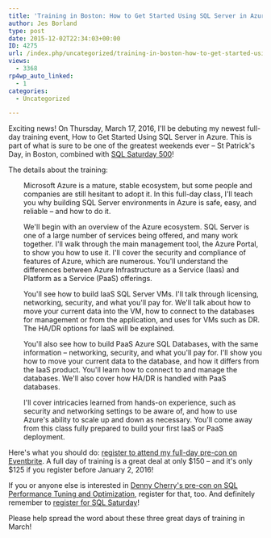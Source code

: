 ```yaml
---
title: 'Training in Boston: How to Get Started Using SQL Server in Azure'
author: Jes Borland
type: post
date: 2015-12-02T22:34:03+00:00
ID: 4275
url: /index.php/uncategorized/training-in-boston-how-to-get-started-using-sql-server-in-azure/
views:
  - 3368
rp4wp_auto_linked:
  - 1
categories:
  - Uncategorized

---
```

Exciting news! On Thursday, March 17, 2016, I'll be debuting my newest full-day training event, How to Get Started Using SQL Server in Azure. This is part of what is sure to be one of the greatest weekends ever – St Patrick's Day, in Boston, combined with <a href="http://www.sqlsaturday.com/500/eventhome.aspx" target="_blank">SQL Saturday 500</a>!

The details about the training:

<p style="padding-left: 30px">
  Microsoft Azure is a mature, stable ecosystem, but some people and companies are still hesitant to adopt it. In this full-day class, I'll teach you why building SQL Server environments in Azure is safe, easy, and reliable – and how to do it.
</p>

<p style="padding-left: 30px">
  We'll begin with an overview of the Azure ecosystem. SQL Server is one of a large number of services being offered, and many work together. I'll walk through the main management tool, the Azure Portal, to show you how to use it. I'll cover the security and compliance of features of Azure, which are numerous. You'll understand the differences between Azure Infrastructure as a Service (Iaas) and Platform as a Service (PaaS) offerings.
</p>

<p style="padding-left: 30px">
  You'll see how to build IaaS SQL Server VMs. I'll talk through licensing, networking, security, and what you'll pay for. We'll talk about how to move your current data into the VM, how to connect to the databases for management or from the application, and uses for VMs such as DR. The HA/DR options for IaaS will be explained.
</p>

<p style="padding-left: 30px">
  You'll also see how to build PaaS Azure SQL Databases, with the same information – networking, security, and what you'll pay for. I'll show you how to move your current data to the database, and how it differs from the IaaS product. You'll learn how to connect to and manage the databases. We'll also cover how HA/DR is handled with PaaS databases.
</p>

<p style="padding-left: 30px">
  I'll cover intricacies learned from hands-on experience, such as security and networking settings to be aware of, and how to use Azure's ability to scale up and down as necessary. You'll come away from this class fully prepared to build your first IaaS or PaaS deployment.
</p>

Here's what you should do: <a href="http://www.eventbrite.com/e/how-to-get-started-using-sql-server-in-azure-with-jes-borland-tickets-19701004234" target="_blank">register to attend my full-day pre-con on Eventbrite</a>. A full day of training is a great deal at only $150 – and it's only $125 if you register before January 2, 2016!

If you or anyone else is interested in <a href="https://www.eventbrite.com/e/sql-performance-tuning-and-optimization-with-denny-cherry-tickets-19650684727?ref=estw" target="_blank">Denny Cherry's pre-con on SQL Performance Tuning and Optimization</a>, register for that, too. And definitely remember to <a href="https://www.sqlsaturday.com/500/RegisterNow.aspx" target="_blank">register for SQL Saturday</a>!

Please help spread the word about these three great days of training in March!